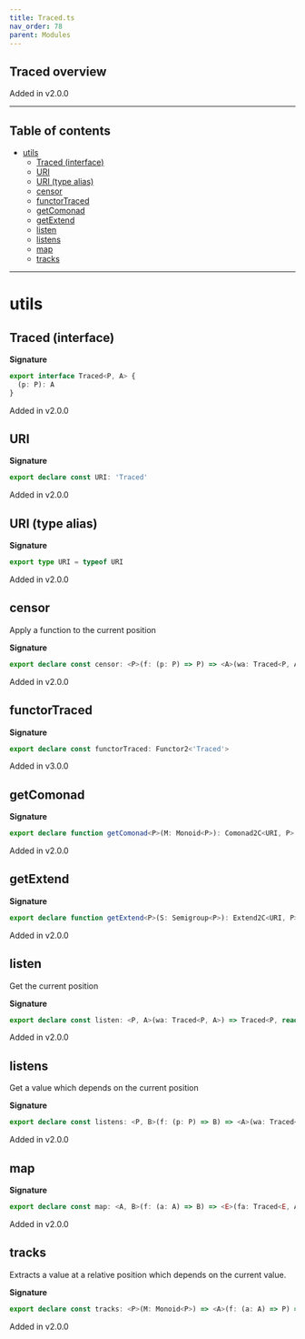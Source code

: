 ```yaml
---
title: Traced.ts
nav_order: 78
parent: Modules
---
```


## Traced overview

Added in v2.0.0

---

<h2 class="text-delta">Table of contents</h2>

- [utils](#utils)
  - [Traced (interface)](#traced-interface)
  - [URI](#uri)
  - [URI (type alias)](#uri-type-alias)
  - [censor](#censor)
  - [functorTraced](#functortraced)
  - [getComonad](#getcomonad)
  - [getExtend](#getextend)
  - [listen](#listen)
  - [listens](#listens)
  - [map](#map)
  - [tracks](#tracks)

---

# utils

## Traced (interface)

**Signature**

```ts
export interface Traced<P, A> {
  (p: P): A
}
```

Added in v2.0.0

## URI

**Signature**

```ts
export declare const URI: 'Traced'
```

Added in v2.0.0

## URI (type alias)

**Signature**

```ts
export type URI = typeof URI
```

Added in v2.0.0

## censor

Apply a function to the current position

**Signature**

```ts
export declare const censor: <P>(f: (p: P) => P) => <A>(wa: Traced<P, A>) => Traced<P, A>
```

Added in v2.0.0

## functorTraced

**Signature**

```ts
export declare const functorTraced: Functor2<'Traced'>
```

Added in v3.0.0

## getComonad

**Signature**

```ts
export declare function getComonad<P>(M: Monoid<P>): Comonad2C<URI, P>
```

Added in v2.0.0

## getExtend

**Signature**

```ts
export declare function getExtend<P>(S: Semigroup<P>): Extend2C<URI, P>
```

Added in v2.0.0

## listen

Get the current position

**Signature**

```ts
export declare const listen: <P, A>(wa: Traced<P, A>) => Traced<P, readonly [A, P]>
```

Added in v2.0.0

## listens

Get a value which depends on the current position

**Signature**

```ts
export declare const listens: <P, B>(f: (p: P) => B) => <A>(wa: Traced<P, A>) => Traced<P, readonly [A, B]>
```

Added in v2.0.0

## map

**Signature**

```ts
export declare const map: <A, B>(f: (a: A) => B) => <E>(fa: Traced<E, A>) => Traced<E, B>
```

Added in v2.0.0

## tracks

Extracts a value at a relative position which depends on the current value.

**Signature**

```ts
export declare const tracks: <P>(M: Monoid<P>) => <A>(f: (a: A) => P) => (wa: Traced<P, A>) => A
```

Added in v2.0.0
